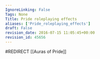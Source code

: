 ```yaml
---
IgnoreLinking: False
Tags: None
Title: Pride roleplaying effects
aliases: ['Pride_roleplaying_effects']
draft: False
revision_date: 2016-07-15 11:05:45+00:00
revision_id: 45656
---
```


#REDIRECT [[Auras of Pride]]